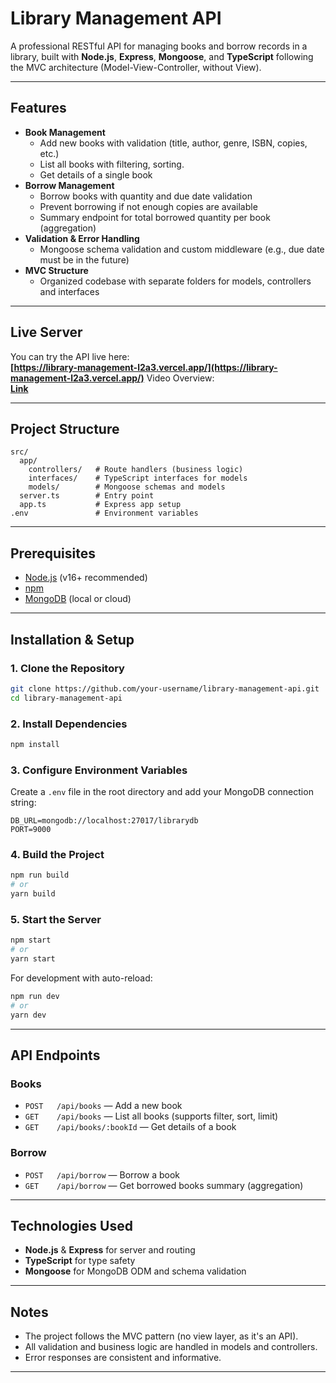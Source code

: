# Library Management API

A professional RESTful API for managing books and borrow records in a library, built with **Node.js**, **Express**, **Mongoose**, and **TypeScript** following the MVC architecture (Model-View-Controller, without View).

---

## Features

- **Book Management**
  - Add new books with validation (title, author, genre, ISBN, copies, etc.)
  - List all books with filtering, sorting.
  - Get details of a single book
- **Borrow Management**
  - Borrow books with quantity and due date validation
  - Prevent borrowing if not enough copies are available
  - Summary endpoint for total borrowed quantity per book (aggregation)
- **Validation & Error Handling**
  - Mongoose schema validation and custom middleware (e.g., due date must be in the future)
- **MVC Structure**
  - Organized codebase with separate folders for models, controllers and interfaces

---

## Live Server

You can try the API live here:  
**[https://library-management-l2a3.vercel.app/](https://library-management-l2a3.vercel.app/)**
Video Overview:  
**[Link](https://www.youtube.com/watch?v=HmCzqbsp0w0)**

---


## Project Structure

```
src/
  app/
    controllers/   # Route handlers (business logic)
    interfaces/    # TypeScript interfaces for models
    models/        # Mongoose schemas and models
  server.ts        # Entry point
  app.ts           # Express app setup
.env               # Environment variables
```

---

## Prerequisites

- [Node.js](https://nodejs.org/) (v16+ recommended)
- [npm](https://www.npmjs.com/)
- [MongoDB](https://www.mongodb.com/) (local or cloud)

---

## Installation & Setup

### 1. Clone the Repository

```sh
git clone https://github.com/your-username/library-management-api.git
cd library-management-api
```

### 2. Install Dependencies

```sh
npm install
```

### 3. Configure Environment Variables

Create a `.env` file in the root directory and add your MongoDB connection string:

```
DB_URL=mongodb://localhost:27017/librarydb
PORT=9000
```

### 4. Build the Project

```sh
npm run build
# or
yarn build
```

### 5. Start the Server

```sh
npm start
# or
yarn start
```

For development with auto-reload:

```sh
npm run dev
# or
yarn dev
```

---

## API Endpoints

### Books

- `POST   /api/books` &mdash; Add a new book
- `GET    /api/books` &mdash; List all books (supports filter, sort, limit)
- `GET    /api/books/:bookId` &mdash; Get details of a book

### Borrow

- `POST   /api/borrow` &mdash; Borrow a book
- `GET    /api/borrow` &mdash; Get borrowed books summary (aggregation)

---

## Technologies Used

- **Node.js** & **Express** for server and routing
- **TypeScript** for type safety
- **Mongoose** for MongoDB ODM and schema validation

---

## Notes

- The project follows the MVC pattern (no view layer, as it's an API).
- All validation and business logic are handled in models and controllers.
- Error responses are consistent and informative.

---

##